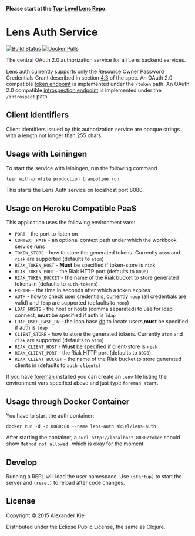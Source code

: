 __Please start at the [Top-Level Lens Repo][5].__

# Lens Auth Service

[![Build Status](https://travis-ci.org/alexanderkiel/lens-auth.svg?branch=master)](https://travis-ci.org/alexanderkiel/lens-auth)
[![Docker Pulls](https://img.shields.io/docker/pulls/akiel/lens-auth.svg)](https://hub.docker.com/r/akiel/lens-auth/)

The central OAuth 2.0 authorization service for all Lens backend services.

Lens auth currently supports only the Resource Owner Password Credentials Grant
described in section [4.3][1] of the spec. An OAuth 2.0 compatible
[token endpoint][2] is implemented under the `/token` path. An OAuth 2.0
compatible [introspection endpoint][3] is implemented under the `/introspect`
path.

## Client Identifiers

Client identifiers issued by this authorization service are opaque strings with a length not longer than 255 chars.

## Usage with Leiningen

To start the service with leiningen, run the following command

    lein with-profile production trampoline run

This starts the Lens Auth service on localhost port 8080.

## Usage on Heroku Compatible PaaS

This application uses the following environment vars:

* `PORT` - the port to listen on
* `CONTEXT_PATH` - an optional context path under which the workbook service runs
* `TOKEN_STORE` - how to store the generated tokens. Currently `atom` and `riak` are supported (defaults to `atom`)
* `RIAK_TOKEN_HOST` - **Must** be specified if token-store is `riak`
* `RIAK_TOKEN_PORT` - the Riak HTTP port (defaults to `8098`)
* `RIAK_TOKEN_BUCKET` - the name of the Riak bucket to store generated tokens in (defaults to `auth-tokens`)
* `EXPIRE` - the time in seconds after which a token expires
* `AUTH` - how to check user credentials, currently `noop` (all credentials are valid) and `ldap` are supported (defaults to `noop`)
* `LDAP_HOSTS` - the host or hosts (comma separated) to use for ldap connect, **must** be specified if auth is `ldap`
* `LDAP_USER_BASE_DN` - the ldap base [dn](https://www.ldap.com/ldap-dns-and-rdns) to locate users,**must** be specified if auth is `ldap`
* `CLIENT_STORE` - how to store the generated tokens. Currently `atom` and `riak` are supported (defaults to `atom`)
* `RIAK_CLIENT_HOST` - **Must** be specified if client-store is `riak`
* `RIAK_CLIENT_PORT` - the Riak HTTP port (defaults to `8098`)
* `RIAK_CLIENT_BUCKET` - the name of the Riak bucket to store generated clients in (defaults to `auth-clients`)

If you have [foreman][4] installed you can create an `.env` file listing the
environment vars specified above and just type `foreman start`.

## Usage through Docker Container

You have to start the auth container:

    docker run -d -p 8080:80 --name lens-auth akiel/lens-auth

After starting the container, a `curl http://localhost:8080/token` should show
`Method not allowed.` which is okay for the moment.

## Develop

Running a REPL will load the user namespace. Use `(startup)` to start the server
and `(reset)` to reload after code changes.

## License

Copyright © 2015 Alexander Kiel

Distributed under the Eclipse Public License, the same as Clojure.

[1]: <http://tools.ietf.org/html/rfc6749#section-4.3>
[2]: <http://tools.ietf.org/html/rfc6749#section-3.2>
[3]: <https://tools.ietf.org/html/draft-ietf-oauth-introspection-08#section-2>
[4]: <https://github.com/ddollar/foreman>
[5]: <https://github.com/alexanderkiel/lens>
